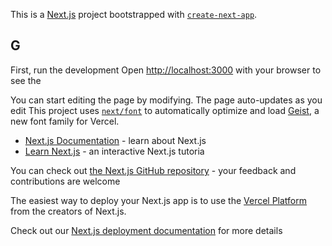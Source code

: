 This is a [Next.js](https://nextjs.org) project bootstrapped with [`create-next-app`](https://nextjs.org/docs/app/api-reference/cli/create-next-app).

## G
First, run the development
Open [http://localhost:3000](http://localhost:3000) with your browser to see the

You can start editing the page by modifying. The page auto-updates as you edit 
This project uses [`next/font`](https://nextjs.org/docs/app/building-your-application/optimizing/fonts) to automatically optimize and load [Geist](https://vercel.com/font), a new font family for Vercel.

- [Next.js Documentation](https://nextjs.org/docs) - learn about Next.js
- [Learn Next.js](https://nextjs.org/learn) - an interactive Next.js tutoria

You can check out [the Next.js GitHub repository](https://github.com/vercel/next.js) - your feedback and contributions are welcome

The easiest way to deploy your Next.js app is to use the [Vercel Platform](https://vercel.com/new?utm_medium=default-template&filter=next.js&utm_source=create-next-app&utm_campaign=create-next-app-readme) from the creators of Next.js.

Check out our [Next.js deployment documentation](https://nextjs.org/docs/app/building-your-application/deploying) for more details
